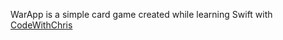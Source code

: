 WarApp is a simple card game created while learning Swift with [CodeWithChris](https://www.youtube.com/user/CodeWithChris)
